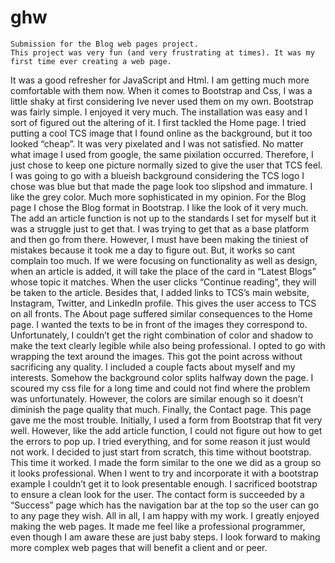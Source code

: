 # ghw
    Submission for the Blog web pages project.
    This project was very fun (and very frustrating at times). It was my first time ever creating a web page. 
It was a good refresher for JavaScript and Html. I am getting much more comfortable with them now. When it 
comes to Bootstrap and Css, I was a little shaky at first considering Ive never used them on my own. 
Bootstrap was fairly simple. I enjoyed it very much. The installation was easy and I sort of figured out 
the altering of it. 
    I first tackled the Home page. I tried putting a cool TCS image that I found online as the background, 
but it too looked “cheap”. It was very pixelated and I was not satisfied. No matter what image I used from 
google, the same pixilation occurred. Therefore, I just chose to keep one picture normally sized to give 
the user that TCS feel. I was going to go with a blueish background considering the TCS logo I chose was 
blue but that made the page look too slipshod and immature. I like the grey color. Much more sophisticated 
in my opinion. 
    For the Blog page I chose the Blog format in Bootstrap. I like the look of it very much. The add an article 
function is not up to the standards I set for myself but it was a struggle just to get that. I was trying to get 
that as a base platform and then go from there. However, I must have been making the tiniest of mistakes because 
it took me a day to figure out. But, it works so cant complain too much. If we were focusing on functionality as 
well as design, when an article is added, it will take the place of the card in “Latest Blogs” whose topic it 
matches. When the user clicks “Continue reading”, they will be taken to the article. Besides that, I added links 
to TCS’s main website, Instagram, Twitter, and LinkedIn profile. This gives the user access to TCS on all fronts.
  The About page suffered similar consequences to the Home page. I wanted the texts to be in front of the 
images they correspond to. Unfortunately, I couldn’t get the right combination of color and shadow to make 
the text clearly legible while also being professional. I opted to go with wrapping the text around the 
images. This got the point across without sacrificing any quality. I included a couple facts about myself 
and my interests. Somehow the background color splits halfway down the page. I scoured my css file for a 
long time and could not find where the problem was unfortunately. However, the colors are similar enough so 
it doesn’t diminish the page quality that much.
    Finally, the Contact page. This page gave me the most trouble. Initially, I used a form from Bootstrap that 
fit very well. However, like the add article function, I could not figure out how to get the errors to pop 
up. I tried everything, and for some reason it just would not work. I decided to just start from scratch, 
this time without bootstrap. This time it worked. I made the form similar to the one we did as a group so it 
looks professional. When I went to try and incorporate it with a bootstrap example I couldn’t get it to look 
presentable enough. I sacrificed bootstrap to ensure a clean look for the user. The contact form is succeeded
by a “Success” page which has the navigation bar at the top so the user can go to any page they wish.
    All in all, I am happy with my work. I greatly enjoyed making the web pages. It made me feel like a 
professional programmer, even though I am aware these are just baby steps. I look forward to making more 
complex web pages that will benefit a client and or peer.
